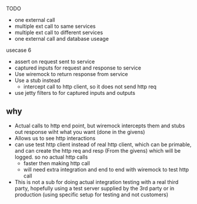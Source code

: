 TODO

- one external call
- multiple ext call to same services
- multiple ext call to different services
- one external call and database useage


usecase 6
- assert on request sent to service
- captured inputs for request and response to service
- Use wiremock to return response from service
- Use a stub instead
    - intercept call to http client, so it does not send http req
- use jetty filters to for captured inputs and outputs

## why

- Actual calls to http end point, but wiremock intercepts them and stubs out response wiht what you want (done in the
 givens)
- Allows us to see http interactions
- can use test http client instead of real http client, which can be primable, and can create the http req and resp
 (From the givens) which will be logged. so no actual http calls
    - faster then making http call
    - will need extra integration and end to end with wiremock to test http call
- This is not a sub for doing actual integration testing with a real third party, hopefully using a test server
 supplied by the 3rd party or in production (using specific setup for testing and not customers)